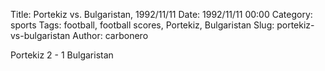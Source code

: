 Title: Portekiz vs. Bulgaristan, 1992/11/11
Date: 1992/11/11 00:00
Category: sports
Tags: football, football scores, Portekiz, Bulgaristan
Slug: portekiz-vs-bulgaristan
Author: carbonero


Portekiz 2 - 1 Bulgaristan
